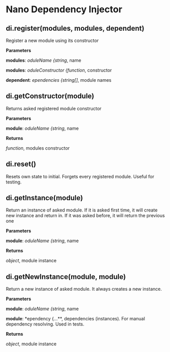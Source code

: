 Nano Dependency Injector
========================
di.register(modules, modules, dependent)
----------------------------------------
Register a new module using its constructor


**Parameters**

**modules**:  *oduleName {string*,  name

**modules**:  *oduleConstructor {function*,  constructor

**dependent**:  *ependencies {string[]*,  module names

di.getConstructor(module)
-------------------------
Returns asked registered module constructor


**Parameters**

**module**:  *oduleName {string*,  name

**Returns**

*function*,  modules constructor

di.reset()
----------
Resets own state to initial. Forgets every registered module. Useful for testing.


di.getInstance(module)
----------------------
Return an instance of asked module. If it is asked first time, it will create new instance and return in. If it was asked before, it will return the previous one


**Parameters**

**module**:  *oduleName {string*,  name

**Returns**

*object*,  module instance

di.getNewInstance(module, module)
---------------------------------
Return a new instance of asked module. It always creates a new instance.


**Parameters**

**module**:  *oduleName {string*,  name

**module**:  *ependency {...**,  dependencies (instances). For manual dependency resolving. Used in tests.

**Returns**

*object*,  module instance

